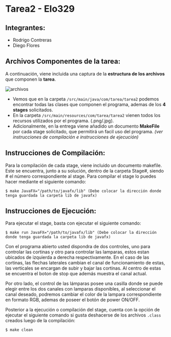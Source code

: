 # Tarea2 - Elo329
## Integrantes:
- Rodrigo Contreras
- Diego Flores
## Archivos Componentes de la tarea:
A continuación, viene incluida una captura de la **estructura de los archivos** que componen la **tarea**.

![archivos](https://cdn.discordapp.com/attachments/963944967141732384/985264370953121812/archivos.png)
- Vemos que en la carpeta ```/src/main/java/com/tarea/tarea2``` podemos encontrar todas las clases que componen el programa, ademas de los **4 stages** solicitados.
- En la carpeta ```/src/main/resources/com/tarea/tarea2```  vienen todos los recursos utilizados por el programa. (.png/.jpg).
- Adicionalmente, en la entrega viene añadido un documento **MakeFile** por cada stage solicitado, que permitirá un facil uso del programa. *(ver instrucciones de compilación e instrucciones de ejecución)*
## Instrucciones de Compilación:
Para la compilación de cada stage, viene incluido un documento makefile. Este se encuentra, junto a su solución, dentro de la carpeta Stage#, siendo # el número correspondiente al stage.
Para compilar el stage lo puedes hacer mediante el siguiente comando:

```$ make JavaFX="/path/to/javafx/lib" (Debe colocar la dirección donde tenga guardada la carpeta lib de javafx)```

## Instrucciones de Ejecución:

Para ejecutar el stage, basta con ejecutar el siguiente comando:

```$ make run JavaFX="/path/to/javafx/lib" (Debe colocar la dirección donde tenga guardada la carpeta lib de javafx)```

Con el programa abierto usted dispondra de dos controles, uno para controlar las cortinas y otro para controlar las lamparas, estos estan ubicados de izquierda a derecha respectivamente.
En el caso de las cortinas, las flechas laterales cambian el canal de funcionamiento de estas,  las verticales se encargan de subir y bajar las cortinas. Al centro de estas se encuentra el boton de stop que además muestra el canal actual.

Por otro lado, el control de las lámparas posee una casilla donde se puede elegir entre los dos canales con lamparas disponibles, al seleccionar el canal deseado, podremos cambiar el color de la lampara correspondiente en formato RGB, ademas de poseer el botón de power ON/OFF.

Posterior a la ejecución o compilación del stage, cuenta con la opción de ejecutar el siguiente comando si gusta deshacerse de los archivos ```.class``` creados luego de la compilación:

```$ make clean```


